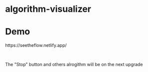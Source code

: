 # algorithm-visualizer

<h1>Demo</h1>
<p>https://seetheflow.netlify.app/</p>
<br/>
<p>The "Stop" button and others alrogithm will be on the next upgrade</p>
